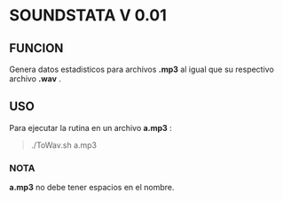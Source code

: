 # SOUNDSTATA V 0.01

## FUNCION
Genera datos estadisticos para archivos **.mp3** al igual que su respectivo archivo **.wav** .

## USO
Para ejecutar la rutina en un archivo **a.mp3** :

>./ToWav.sh a.mp3

### NOTA 
**a.mp3** no debe tener espacios en el nombre.
